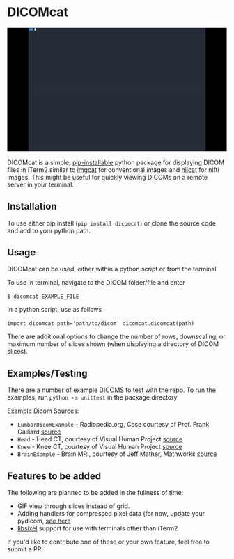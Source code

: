 # DICOMcat

![](example.gif)

DICOMcat is a simple, [pip-installable](https://pypi.org/project/dicomcat/) python package for displaying DICOM files in iTerm2 similar 
to [imgcat](https://github.com/eddieantonio/imgcat) for conventional images and [niicat](https://github.com/MIC-DKFZ/niicat)
for nifti images. This might be useful for quickly viewing DICOMs on a remote
server in your terminal.

## Installation

To use either pip install (`pip install dicomcat`) or clone the source code and add to your python path.

## Usage

DICOMcat can be used, either within a python script or from the terminal

To use in terminal, navigate to the DICOM folder/file and enter

`$ dicomcat EXAMPLE_FILE`

In a python script, use as follows

`
import dicomcat
path='path/to/dicom'
dicomcat.dicomcat(path)
`

There are additional options to change the number of rows, downscaling, or maximum number of slices shown (when displaying 
a directory of DICOM slices).

## Examples/Testing

There are a number of example DICOMS to test with the repo. To run the examples, run `python -m unittest` in the package directory

Example Dicom Sources:
- `LumbarDicomExample` - Radiopedia.org, Case courtesy of Prof. Frank Galliard [source](https://radiopaedia.org/cases/normal-lumbar-spine-mri?lang=gb)
- `Head` - Head CT, courtesy of Visual Human Project [source](https://medicine.uiowa.edu/mri/facility-resources/images/visible-human-project-ct-datasets)
- `Knee` - Knee CT,  courtesy of Visual Human Project [source](https://medicine.uiowa.edu/mri/facility-resources/images/visible-human-project-ct-datasets)
- `BrainExample` - Brain MRI, courtesy of Jeff Mather, Mathworks [source](https://uk.mathworks.com/matlabcentral/fileexchange/2762-dicom-example-files)

## Features to be added

The following are planned to be added in the fullness of time:
- GIF view through slices instead of grid.
- Adding handlers for compressed pixel data (for now, update your pydicom, [see here](https://pydicom.github.io/pydicom/stable/old/image_data_handlers.html)
- [libsixel](https://github.com/saitoha/libsixel) support for use with terminals other than iTerm2

If you'd like to contribute one of these or your own feature, feel free to submit a PR.
